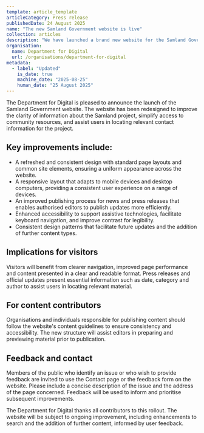 ```yaml
---
template: article_template
articleCategory: Press release
publishedDate: 24 August 2025
name: "The new Samland Government website is live"
collection: articles
description: "We have launched a brand new website for the Samland Government, making it easier to find the information you need."
organisation:
  name: Department for Digital
  url: /organisations/department-for-digital
metadata:
  - label: "Updated"
    is_date: true
    machine_date: "2025-08-25"
    human_date: "25 August 2025"
---
```


The Department for Digital is pleased to announce the launch of the Samland Government website. The website has been redesigned to improve the clarity of information about the Samland project, simplify access to community resources, and assist users in locating relevant contact information for the project.

## Key improvements include:

- A refreshed and consistent design with standard page layouts and common site elements, ensuring a uniform appearance across the website.
- A responsive layout that adapts to mobile devices and desktop computers, providing a consistent user experience on a range of devices.
- An improved publishing process for news and press releases that enables authorised editors to publish updates more efficiently.
- Enhanced accessibility to support assistive technologies, facilitate keyboard navigation, and improve contrast for legibility.
- Consistent design patterns that facilitate future updates and the addition of further content types.

## Implications for visitors

Visitors will benefit from clearer navigation, improved page performance and content presented in a clear and readable format. Press releases and official updates present essential information such as date, category and author to assist users in locating relevant material.

## For content contributors

Organisations and individuals responsible for publishing content should follow the website's content guidelines to ensure consistency and accessibility. The new structure will assist editors in preparing and previewing material prior to publication.

## Feedback and contact

Members of the public who identify an issue or who wish to provide feedback are invited to use the Contact page or the feedback form on the website. Please include a concise description of the issue and the address of the page concerned. Feedback will be used to inform and prioritise subsequent improvements.

The Department for Digital thanks all contributors to this rollout. The website will be subject to ongoing improvement, including enhancements to search and the addition of further content, informed by user feedback.
